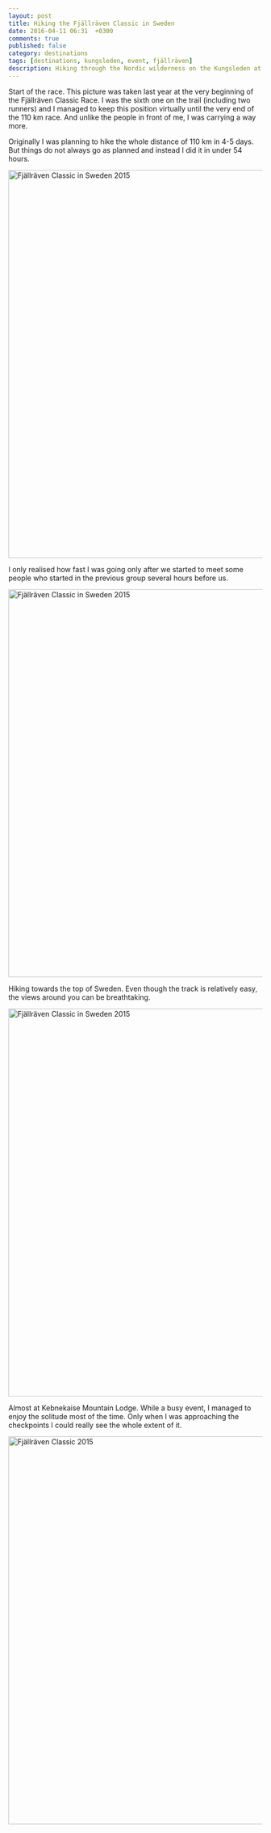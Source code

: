 ```yaml
---
layout: post
title: Hiking the Fjällräven Classic in Sweden
date: 2016-04-11 06:31  +0300
comments: true
published: false
category: destinations
tags: [destinations, kungsleden, event, fjällräven]
description: Hiking through the Nordic wilderness on the Kungsleden at the Fjällräven Classic
---
```


Start of the race. This picture was taken last year at the very beginning of the Fjällräven Classic Race. I was the sixth one on the trail (including two runners) and I managed to keep this position virtually until the very end of the 110 km race. And unlike the people in front of me, I was carrying a way more.

<!--more-->

Originally I was planning to hike the whole distance of 110 km in 4-5 days. But things do not always go as planned and instead I did it in under 54 hours.

<a data-flickr-embed="true"  href="https://www.flickr.com/photos/90204224@N07/26338936616/in/dateposted-public/" title="Fjällräven Classic in Sweden 2015"><img src="https://farm2.staticflickr.com/1478/26338936616_fb55b8c11d_b.jpg" width="1024" height="768" alt="Fjällräven Classic in Sweden 2015"></a><script async src="//embedr.flickr.com/assets/client-code.js" charset="utf-8"></script>

I only realised how fast I was going only after we started to meet some people who started in the previous group several hours before us.

<a data-flickr-embed="true"  href="https://www.flickr.com/photos/90204224@N07/26092020050/in/dateposted-public/" title="Fjällräven Classic in Sweden 2015"><img src="https://farm2.staticflickr.com/1633/26092020050_7fe4c5f927_b.jpg" width="1024" height="768" alt="Fjällräven Classic in Sweden 2015"></a><script async src="//embedr.flickr.com/assets/client-code.js" charset="utf-8"></script>


Hiking towards the top of Sweden. Even though the track is relatively easy, the views around you can be breathtaking. 

<a data-flickr-embed="true"  href="https://www.flickr.com/photos/90204224@N07/26364870175/in/dateposted-public/" title="Fjällräven Classic in Sweden 2015"><img src="https://farm2.staticflickr.com/1572/26364870175_ce6f5ac685_b.jpg" width="1024" height="768" alt="Fjällräven Classic in Sweden 2015"></a><script async src="//embedr.flickr.com/assets/client-code.js" charset="utf-8"></script>



Almost at Kebnekaise Mountain Lodge. While a busy event, I managed to enjoy the solitude most of the time. Only when I was approaching the checkpoints I could really see the whole extent of it.

<a data-flickr-embed="true"  href="https://www.flickr.com/photos/90204224@N07/26317798161/in/dateposted-public/" title="Fjällräven Classic 2015"><img src="https://farm2.staticflickr.com/1506/26317798161_5045dc3387_b.jpg" width="1024" height="768" alt="Fjällräven Classic 2015"></a><script async src="//embedr.flickr.com/assets/client-code.js" charset="utf-8"></script>



